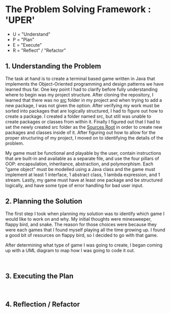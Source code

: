 <h1>The Problem Solving Framework : 'UPER'</h1>

* U = "Understand"
* P = "Plan"
* E = "Execute"
* R = "Reflect" / "Refactor"

<h2>1. Understanding the Problem</h2>

<p>The task at hand is to create a terminal based game written in Java that implements the Object-Oriented programming
 and
 design patterns we have learned thus far. One key point I had to clarify before fully understanding where to begin
  was my project structure. After cloning the repository, I learned that there was no <ins>src</ins> folder in my
   project and when trying to add a new package, I was not given the option. After verifying my work must be sorted
    into packages that are logically structured, I had to figure out how to create a package. I created a folder
     named src, but still was unable to create packages or classes from within it. Finally I figured out that I had
      to set the newly created src folder as the <ins>Sources Root</ins> in order to create new packages and classes
       inside of it. After figuring out how to allow for the proper structuring of my project, I moved on to
        identifying the details of the problem.</p>
<p>My game must be functional and playable by the user, contain instructions that are built-in and available as a
 separate file, and use the four pillars of OOP: encapsulation, inheritance, abstraction, and polymorphism. Each
  "game object" must be modelled using a Java class and the game must implement at least 1 interface, 1 abstract
   class, 1 lambda expression, and 1 stream. Lastly, my game must have at least one package and be structured
    logically, and have some type of error handling for bad user input.</p>
    
<h2>
    2. Planning the Solution
</h2>
<p>The first step I took when planning my solution was to identify which game I would like to work on and why. My
 initial thoughts were minesweeper, flappy bird, and snake. The reason for those choices were because they were each
  games that I found myself playing all the time growing up. I found a good bit of resources on flappy bird, so I
   decided to go with that game.</p>
<p>After determining what type of game I was going to create, I began coming up with a UML diagram to map how I was
 going to code it out.</p>

<br>


<h2>
    3. Executing the Plan
</h2>


<br>


<h2>
    4. Reflection / Refactor
</h2>


